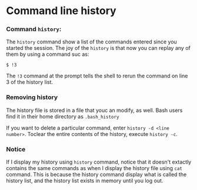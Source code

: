 # Command line history


### Command `history`:
The `history` command show a list of the commands entered since you started the session. The joy of the `history` is that now you can replay any of them by using a command suc as: 

```
$ !3
```

The `!3` command at the prompt tells the shell to rerun the command on line 3 of the history list. 


### Removing history
The history file is stored in a file that youc an modify, as well. Bash users find it in their home directory as `.bash_history`

If you want to delete a particular command, enter `history -d <line number>`. Toclear the entire contents of the history, execute `history -c`. 

### Notice
If I display my history using `history` command, notice that it doesn't extactly contains the same commands as when I display the history file using `cat` command. This is because the history command display what is called the history list, and the history list exists in memory until you log out.
